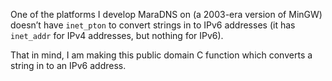One of the platforms I develop MaraDNS on (a 2003-era version of
MinGW) doesn’t have `inet_pton` to convert strings in to
IPv6 addresses (it has `inet_addr` for IPv4 addresses, but
nothing for IPv6).

That in mind, I am making this public domain C function which
converts a string in to an IPv6 address.
